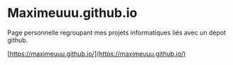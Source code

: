 # Maximeuuu.github.io

Page personnelle regroupant mes projets informatiques liés avec un dépot github.

[https://maximeuuu.github.io/](https://maximeuuu.github.io/)
